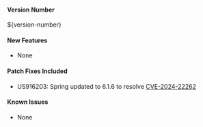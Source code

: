 #### Version Number
${version-number}

#### New Features
- None

#### Patch Fixes Included
- US916203: Spring updated to 6.1.6 to resolve [CVE-2024-22262](https://nvd.nist.gov/vuln/detail/CVE-2024-22262)

#### Known Issues
- None

